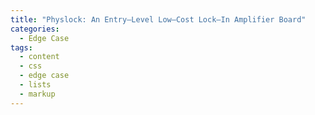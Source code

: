 ```yaml
---
title: "Physlock: An Entry–Level Low–Cost Lock–In Amplifier Board"
categories:
  - Edge Case
tags:
  - content
  - css
  - edge case
  - lists
  - markup
---
```

